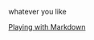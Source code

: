 whatever you like

[Playing with Markdown](https://sheeptester.github.io/cse15l-lab-reports/any%20name%20you%20choose.html)
